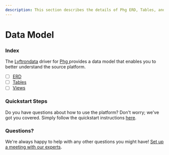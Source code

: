 ```yaml
---
description: This section describes the details of Phg ERD, Tables, and Views.
---
```


# Data Model

### Index

The  [Lyftrondata](https://www.lyftrondata.com/) driver for [Phg](https://www.lyftrondata.com/integration/phg/)[ ](https://www.lyftrondata.com/integration/phg/)provides a data model that enables you to better understand the source platform.

* [ ] [ERD](../../../marketing-analytics/phg/data-model/erd.md)
* [ ] [Tables](../../../marketing-analytics/phg/data-model/tables.md)
* [ ] [Views](../../../marketing-analytics/phg/data-model/views.md)

### Quickstart Steps

Do you have questions about how to use the platform? Don't worry; we've got you covered. Simply follow the quickstart instructions [here](../../../../quickstart-steps.md).

### Questions? <a href="#questions" id="questions"></a>

We're always happy to help with any other questions you might have! [Set up a meeting with our experts](https://www.lyftrondata.com/book-a-meeting/).

